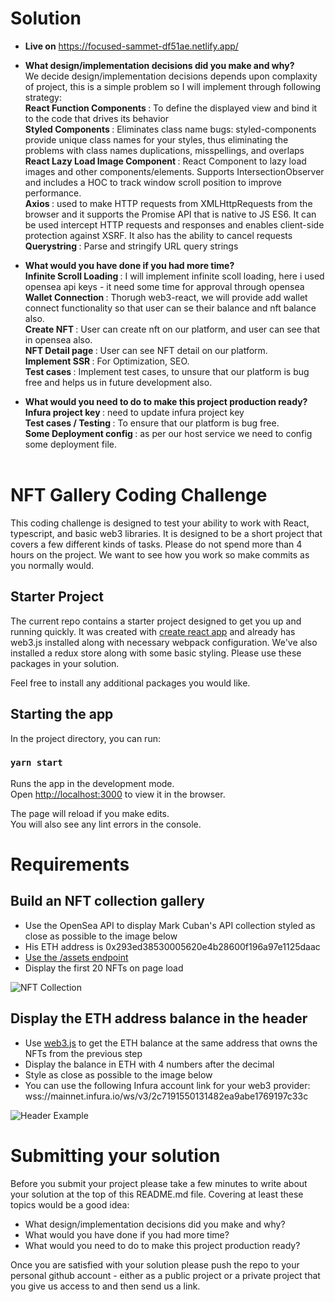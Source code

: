 # Solution

- <b>Live on</b> https://focused-sammet-df51ae.netlify.app/
- <b>What design/implementation decisions did you make and why? </b> <br/>
  We decide design/implementation decisions depends upon complaxity of project, this is a simple problem so I will implement through following strategy: <br/>
  <b> React Function Components </b>: To define the displayed view and bind it to the code that drives its behavior <br/>
  <b> Styled Components </b>: Eliminates class name bugs: styled-components provide unique class names for your styles, thus eliminating the problems with class names duplications, misspellings, and overlaps <br/>
  <b> React Lazy Load Image Component </b>: React Component to lazy load images and other components/elements. Supports IntersectionObserver and includes a HOC to track window scroll position to improve performance. <br/>
  <b> Axios </b>: used to make HTTP requests from XMLHttpRequests from the browser and it supports the Promise API that is native to JS ES6. It can be used intercept HTTP requests and responses and enables client-side protection against XSRF. It also has the ability to cancel requests <br/>
  <b> Querystring </b>: Parse and stringify URL query strings
  <br/>

- <b>What would you have done if you had more time? </b> <br/>
  <b> Infinite Scroll Loading </b>: I will implement infinite scoll loading, here i used opensea api keys - it need some time for approval through opensea<br/>
  <b> Wallet Connection </b>: Thorugh web3-react, we will provide add wallet connect functionality so that user can se their balance and nft balance also.<br/>
  <b> Create NFT </b>: User can create nft on our platform, and user can see that in opensea also.<br/>
  <b> NFT Detail page </b>: User can see NFT detail on our platform.<br/>
  <b> Implement SSR </b>: For Optimization, SEO. <br/>
  <b> Test cases </b>: Implement test cases, to unsure that our platform is bug free and helps us in future development also.
  <br/>

- <b>What would you need to do to make this project production ready? </b> <br/>
  <b> Infura project key </b>: need to update infura project key<br/>
  <b> Test cases / Testing </b>: To ensure that our platform is bug free.<br/>
  <b> Some Deployment config </b>: as per our host service we need to config some deployment file.<br/>
  <br/>

# NFT Gallery Coding Challenge

This coding challenge is designed to test your ability to work with React, typescript, and basic web3 libraries. It is designed to be a short project that covers a few different kinds of tasks. Please do not spend more than 4 hours on the project. We want to see how you work so make commits as you normally would.

## Starter Project

The current repo contains a starter project designed to get you up and running quickly. It was created with [create react app](https://create-react-app.dev/) and already has web3.js installed along with necessary webpack configuration. We've also installed a redux store along with some basic styling. Please use these packages in your solution.

Feel free to install any additional packages you would like.

## Starting the app

In the project directory, you can run:

### `yarn start`

Runs the app in the development mode.\
Open [http://localhost:3000](http://localhost:3000) to view it in the browser.

The page will reload if you make edits.\
You will also see any lint errors in the console.

# Requirements

## Build an NFT collection gallery

- Use the OpenSea API to display Mark Cuban's API collection styled as close as possible to the image below
- His ETH address is 0x293ed38530005620e4b28600f196a97e1125daac
- [Use the /assets endpoint](https://docs.opensea.io/reference/getting-assets)
- Display the first 20 NFTs on page load

![NFT Collection](https://i.postimg.cc/qRCB8sbq/Screen-Shot-2022-02-03-at-4-53-27-PM.png)

## Display the ETH address balance in the header

- Use [web3.js](https://web3js.readthedocs.io/en/v1.7.0/web3-eth.html) to get the ETH balance at the same address that owns the NFTs from the previous step
- Display the balance in ETH with 4 numbers after the decimal
- Style as close as possible to the image below
- You can use the following Infura account link for your web3 provider: wss://mainnet.infura.io/ws/v3/2c7191550131482ea9abe1769197c33c

![Header Example](https://i.postimg.cc/BQBFsdCs/Screen-Shot-2022-02-04-at-3-48-05-PM.png)

# Submitting your solution

Before you submit your project please take a few minutes to write about your solution at the top of this README.md file. Covering at least these topics would be a good idea:

- What design/implementation decisions did you make and why?
- What would you have done if you had more time?
- What would you need to do to make this project production ready?

Once you are satisfied with your solution please push the repo to your personal github account - either as a public project or a private project that you give us access to and then send us a link.
